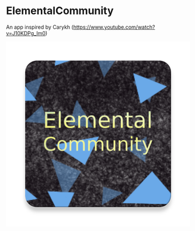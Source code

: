 # ElementalCommunity
An app inspired by Carykh (https://www.youtube.com/watch?v=J10KDPg_Im0)

![title](https://github.com/AntonioNoack/ElementalCommunity/blob/master/ic_launcher-web.png)
